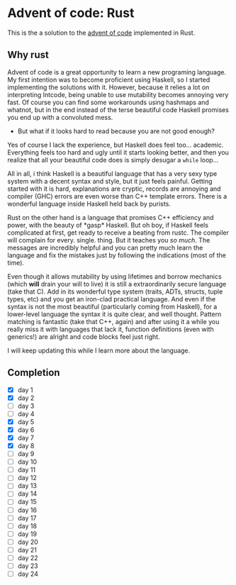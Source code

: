 # Advent of code: Rust

This is the a solution to the [advent of code](www.adventofcode.com) implemented in Rust.

## Why rust

Advent of code is a great opportunity to learn a new programing language. My first intention was to become proficient using Haskell, so I started implementing the solutions with it. However, because it relies a lot on interpreting Intcode, being unable to use mutability becomes annoying very fast. Of course you can find some workarounds using hashmaps and whatnot, but in the end instead of the terse beautiful code Haskell promises you end up with a convoluted mess. 

- But what if it looks hard to read because you are not good enough?

Yes of course I lack the experience, but Haskell does feel too... academic. Everything feels too hard and ugly until it starts looking better, and then you realize that all your beautiful code does is simply desugar a `while` loop...

All in all, i think Haskell is a beautiful language that has a very sexy type system with a decent syntax and style, but it just feels painful. Getting started with it is hard, explanations are cryptic, records are annoying and compiler (GHC) errors are even worse than C++ template errors. There is a wonderful language inside Haskell held back by purists.

Rust on the other hand is a language that promises C++ efficiency and power, with the beauty of \*gasp\* Haskell. But oh boy, if Haskell feels complicated at first, get ready to receive a beating from rustc. The compiler will complain for every. single. thing. But it teaches you *so much*. The messages are incredibly helpful and you can pretty much learn the language and fix the mistakes just by following the indications (most of the time).

 Even though it allows mutability by using lifetimes and borrow mechanics (which **will** drain your will to live) it is still a extraordinarily secure language (take that C). Add in its wonderful type system (traits, ADTs, structs, tuple types, etc) and you get an iron-clad practical language. And even if the syntax is not the most beautiful (particularly coming from Haskell), for a lower-level language the syntax it is quite clear, and well thought. Pattern matching is fantastic (take that C++, again) and after using it a while you really miss it with languages that lack it, function definitions (even with generics!) are alright and code blocks feel just right.

I will keep updating this while I learn more about the language.

## Completion
- [x] day 1
- [x] day 2
- [ ] day 3
- [ ] day 4
- [x] day 5
- [x] day 6
- [x] day 7
- [X] day 8
- [ ] day 9
- [ ] day 10
- [ ] day 11
- [ ] day 12
- [ ] day 13
- [ ] day 14
- [ ] day 15
- [ ] day 16
- [ ] day 17
- [ ] day 18
- [ ] day 19
- [ ] day 20
- [ ] day 21
- [ ] day 22
- [ ] day 23
- [ ] day 24